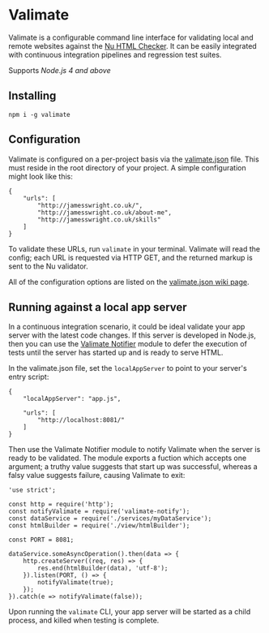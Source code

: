 # Valimate

Valimate is a configurable command line interface for validating local and remote websites against the [Nu HTML Checker](https://github.com/validator/validator). It can be easily integrated with continuous integration pipelines and regression test suites.

Supports *Node.js 4 and above*


## Installing

```
npm i -g valimate
```


## Configuration

Valimate is configured on a per-project basis via the [valimate.json](https://github.com/jamesseanwright/valimate/wiki/valimate.json) file. This must reside in the root directory of your project. A simple configuration might look like this:

```
{
	"urls": [
		"http://jamesswright.co.uk/",
		"http://jamesswright.co.uk/about-me",
		"http://jamesswright.co.uk/skills"
	]
}
```

To validate these URLs, run `valimate` in your terminal. Valimate will read the config; each URL is requested via HTTP GET, and the returned markup is sent to the Nu validator.

All of the configuration options are listed on the [valimate.json wiki page](https://github.com/jamesseanwright/valimate/wiki/valimate.json).


## Running against a local app server

In a continuous integration scenario, it could be ideal validate your app server with the latest code changes. If this server is developed in Node.js, then you can use the [Valimate Notifier](https://github.com/jamesseanwright/valimate-notifier) module to defer the execution of tests until the server has started up and is ready to serve HTML.

In the valimate.json file, set the `localAppServer` to point to your server's entry script:

```
{
	"localAppServer": "app.js",

	"urls": [
		"http://localhost:8081/"
	]
}
```

Then use the Valimate Notifier module to notify Valimate when the server is ready to be validated. The module exports a fuction which accepts one argument; a truthy value suggests that start up was successful, whereas a falsy value suggests failure, causing Valimate to exit:

```
'use strict';

const http = require('http');
const notifyValimate = require('valimate-notify');
const dataService = require('./services/myDataService');
const htmlBuilder = require('./view/htmlBuilder');

const PORT = 8081;

dataService.someAsyncOperation().then(data => {
	http.createServer((req, res) => {
		res.end(htmlBuilder(data), 'utf-8');
	}).listen(PORT, () => {
		notifyValimate(true);
	});
}).catch(e => notifyValimate(false));

```

Upon running the `valimate` CLI, your app server will be started as a child process, and killed when testing is complete.